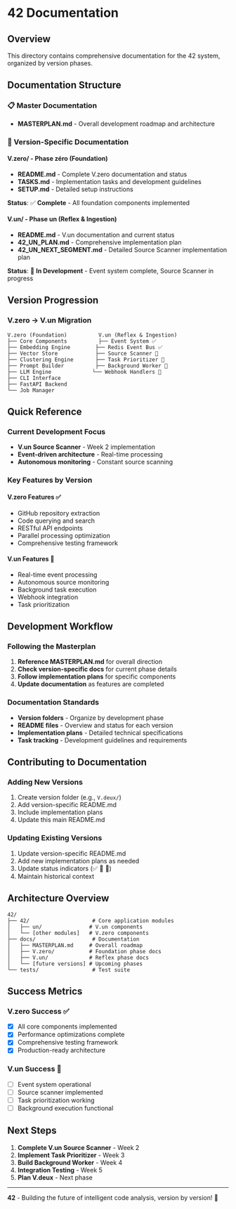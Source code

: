 # 42 Documentation

## Overview
This directory contains comprehensive documentation for the 42 system, organized by version phases.

## Documentation Structure

### **📋 Master Documentation**
- **MASTERPLAN.md** - Overall development roadmap and architecture

### **📁 Version-Specific Documentation**

#### **V.zero/** - Phase zéro (Foundation)
- **README.md** - Complete V.zero documentation and status
- **TASKS.md** - Implementation tasks and development guidelines
- **SETUP.md** - Detailed setup instructions

**Status**: ✅ **Complete** - All foundation components implemented

#### **V.un/** - Phase un (Reflex & Ingestion)
- **README.md** - V.un documentation and current status
- **42_UN_PLAN.md** - Comprehensive implementation plan
- **42_UN_NEXT_SEGMENT.md** - Detailed Source Scanner implementation plan

**Status**: 🚧 **In Development** - Event system complete, Source Scanner in progress

## Version Progression

### **V.zero → V.un Migration**
```
V.zero (Foundation)          V.un (Reflex & Ingestion)
├── Core Components          ├── Event System ✅
├── Embedding Engine        ├── Redis Event Bus ✅
├── Vector Store            ├── Source Scanner 🚧
├── Clustering Engine       ├── Task Prioritizer 🚧
├── Prompt Builder          ├── Background Worker 🚧
├── LLM Engine             └── Webhook Handlers 🚧
├── CLI Interface
├── FastAPI Backend
└── Job Manager
```

## Quick Reference

### **Current Development Focus**
- **V.un Source Scanner** - Week 2 implementation
- **Event-driven architecture** - Real-time processing
- **Autonomous monitoring** - Constant source scanning

### **Key Features by Version**

#### **V.zero Features** ✅
- GitHub repository extraction
- Code querying and search
- RESTful API endpoints
- Parallel processing optimization
- Comprehensive testing framework

#### **V.un Features** 🚧
- Real-time event processing
- Autonomous source monitoring
- Background task execution
- Webhook integration
- Task prioritization

## Development Workflow

### **Following the Masterplan**
1. **Reference MASTERPLAN.md** for overall direction
2. **Check version-specific docs** for current phase details
3. **Follow implementation plans** for specific components
4. **Update documentation** as features are completed

### **Documentation Standards**
- **Version folders** - Organize by development phase
- **README files** - Overview and status for each version
- **Implementation plans** - Detailed technical specifications
- **Task tracking** - Development guidelines and requirements

## Contributing to Documentation

### **Adding New Versions**
1. Create version folder (e.g., `V.deux/`)
2. Add version-specific README.md
3. Include implementation plans
4. Update this main README.md

### **Updating Existing Versions**
1. Update version-specific README.md
2. Add new implementation plans as needed
3. Update status indicators (✅ 🚧 🔮)
4. Maintain historical context

## Architecture Overview

```
42/
├── 42/                    # Core application modules
│   ├── un/               # V.un components
│   └── [other modules]   # V.zero components
├── docs/                  # Documentation
│   ├── MASTERPLAN.md     # Overall roadmap
│   ├── V.zero/           # Foundation phase docs
│   ├── V.un/             # Reflex phase docs
│   └── [future versions] # Upcoming phases
└── tests/                 # Test suite
```

## Success Metrics

### **V.zero Success** ✅
- [x] All core components implemented
- [x] Performance optimizations complete
- [x] Comprehensive testing framework
- [x] Production-ready architecture

### **V.un Success** 🚧
- [ ] Event system operational
- [ ] Source scanner implemented
- [ ] Task prioritization working
- [ ] Background execution functional

## Next Steps

1. **Complete V.un Source Scanner** - Week 2
2. **Implement Task Prioritizer** - Week 3
3. **Build Background Worker** - Week 4
4. **Integration Testing** - Week 5
5. **Plan V.deux** - Next phase

---

**42** - Building the future of intelligent code analysis, version by version! 🚀
